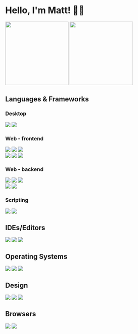 # Hello, I'm Matt! 👋🏼

<div>
    <img src="https://github-readme-stats.vercel.app/api?username=matty-ross&show_icons=true&theme=dracula" height="200">
    <img src="https://github-readme-stats.vercel.app/api/top-langs/?username=matty-ross&exclude_repo=bpr-python-scripts&langs_count=10&layout=compact&theme=dracula" height="200">
</div>

## Languages & Frameworks
### Desktop
![](https://img.shields.io/badge/C-00599C?style=for-the-badge&logo=c&logoColor=white)
![](https://img.shields.io/badge/C%2B%2B-00599C?style=for-the-badge&logo=c%2B%2B&logoColor=white)
### Web - frontend
![](https://img.shields.io/badge/HTML5-E34F26?style=for-the-badge&logo=html5&logoColor=white)
![](https://img.shields.io/badge/CSS3-1572B6?style=for-the-badge&logo=css3&logoColor=white)
![](https://img.shields.io/badge/JavaScript-323330?style=for-the-badge&logo=javascript&logoColor=F7DF1E)  
![](https://img.shields.io/badge/Bootstrap-8511FA?style=for-the-badge&logo=bootstrap&logoColor=white)
![](https://img.shields.io/badge/jQuery-0769AD?style=for-the-badge&logo=jquery&logoColor=white)
![](https://img.shields.io/badge/Stimulus-FBF7F0?style=for-the-badge&logo=stimulus&logoColor=black)
### Web - backend
![](https://img.shields.io/badge/PHP-777BB4?style=for-the-badge&logo=php&logoColor=white)
![](https://img.shields.io/badge/Node.js-6DA55F?style=for-the-badge&logo=node.js&logoColor=white)
![](https://img.shields.io/badge/MySQL-2B5D80?style=for-the-badge&logo=mysql&logoColor=white)  
![](https://img.shields.io/badge/Symfony-000000?style=for-the-badge&logo=symfony&logoColor=white)
![](https://img.shields.io/badge/Express-404D59?style=for-the-badge&logo=express&logoColor=61DAFB)
### Scripting
![](https://img.shields.io/badge/Python-3670A0?style=for-the-badge&logo=python&logoColor=FFDD54)
![](https://img.shields.io/badge/PowerShell-5391FE?style=for-the-badge&logo=powershell&logoColor=white)

## IDEs/Editors
![](https://img.shields.io/badge/Visual%20Studio-5C2D91?style=for-the-badge&logo=visual-studio&logoColor=white)
![](https://img.shields.io/badge/Visual%20Studio%20Code-0078d7?style=for-the-badge&logo=visual-studio-code&logoColor=white)
![](https://img.shields.io/badge/Notepad%2B%2B-90E59A?style=for-the-badge&logo=notepad%2B%2B&logoColor=black)

## Operating Systems
![](https://img.shields.io/badge/Windows-0078D6?style=for-the-badge&logo=windows&logoColor=white)
![](https://img.shields.io/badge/Linux-FCC624?style=for-the-badge&logo=linux&logoColor=black)
![](https://img.shields.io/badge/Android-3DDC84?style=for-the-badge&logo=android&logoColor=white)

## Design
![](https://img.shields.io/badge/Adobe%20Photoshop-31A8FF?style=for-the-badge&logo=adobe%20photoshop&logoColor=white)
![](https://img.shields.io/badge/Adobe%20Illustrator-FF9A00?style=for-the-badge&logo=adobe%20illustrator&logoColor=white)
![](https://img.shields.io/badge/Adobe%20InDesign-49021F?style=for-the-badge&logo=adobeindesign&logoColor=white)

## Browsers
![](https://img.shields.io/badge/Brave-FB542B?style=for-the-badge&logo=brave&logoColor=white)
![](https://img.shields.io/badge/Tor-7D4698?style=for-the-badge&logo=tor-browser&logoColor=white)
